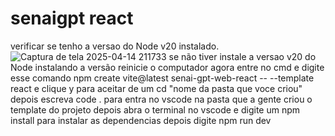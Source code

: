 # senaigpt react
verificar se tenho a versao do Node v20 instalado.
![Captura de tela 2025-04-14 211733](https://github.com/user-attachments/assets/9bc10e2f-4cc8-4b76-8280-4037b702ef61)
se não tiver instale a versao v20 do Node
instalando a versão reinicie o computador
agora entre no cmd e digite esse comando npm create vite@latest senai-gpt-web-react -- --template react e clique y para aceitar
de um cd "nome da pasta que voce criou"
depois escreva code . para entra no vscode na pasta que a gente criou o template do projeto
depois abra o terminal no vscode e digite um npm install para instalar as dependencias
depois digite npm run dev 
